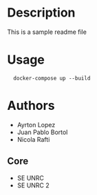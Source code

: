 # Description

This is a sample readme file

# Usage

```
  docker-compose up --build
```


# Authors

* Ayrton Lopez
* Juan Pablo Bortol
* Nicola Rafti

## Core

  * SE UNRC
  * SE UNRC 2
